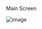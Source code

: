 Main Screen


![image](https://github.com/dodphu/NoteCat/assets/148076911/5a735b9d-e76e-4827-ac10-f387fd9f2bd0)

